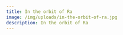 ```yaml
---
title: In the orbit of Ra
image: /img/uploads/in-the-orbit-of-ra.jpg
description: In the orbit of Ra
---
```


